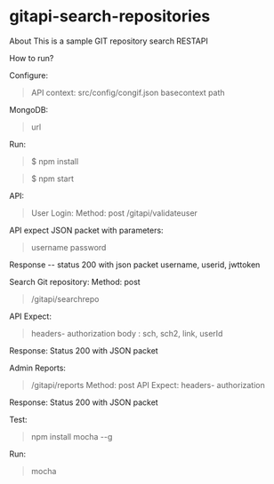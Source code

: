 # gitapi-search-repositories
About
This is a sample GIT repository search RESTAPI

How to run?

Configure:
>API context: src/config/congif.json
>basecontext
>path

MongoDB:
>url

Run:
>$ npm install

>$ npm start

API:

>User Login:
Method: post
>/gitapi/validateuser

API expect JSON packet with parameters:      
>username
>password

Response -- status 200 with json packet username, userid, jwttoken

Search Git repository:
Method: post
>/gitapi/searchrepo

API Expect:
>headers- authorization
>body : sch, sch2, link, userId

Response: Status 200  with JSON packet

Admin Reports:
>/gitapi/reports
>Method: post
API Expect:
>headers- authorization

Response: Status 200  with JSON packet


Test:
> npm install mocha --g


Run:
> mocha


